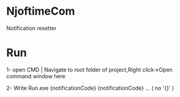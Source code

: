 # NjoftimeCom
Notification resetter

# Run
1- open CMD | Navigate to root folder of project,Right click->Open command window here

2- Write Run.exe {notificationCode} {notificationCode} ... ( no '{}' )  